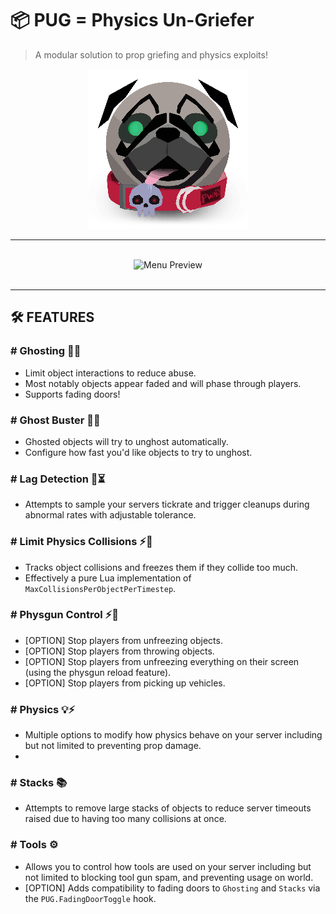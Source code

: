 # 📦 PUG = Physics Un-Griefer
> A modular solution to prop griefing and physics exploits!

<div align="center">
<img src="https://github.com/NanoAi/gm_pug/blob/main/materials/pug/x256.png?raw=true" alt="gm_pug logo" width="256px"/>
<hr/><br/>
<img src="https://github.com/user-attachments/assets/2eb6a806-4e60-4cb9-aab4-2806abf31a80" alt="Menu Preview" width="800px"/>
<br/><br/>
</div>

---

## 🛠️ FEATURES
### # Ghosting 👻👻
 - Limit object interactions to reduce abuse.
 - Most notably objects appear faded and will phase through players.
 - Supports fading doors!
### # Ghost Buster 👻🚫
 - Ghosted objects will try to unghost automatically.
 - Configure how fast you'd like objects to try to unghost.
### # Lag Detection 🤖⏳
 - Attempts to sample your servers tickrate and trigger cleanups during abnormal rates with adjustable tolerance.
### # Limit Physics Collisions ⚡🚫
 - Tracks object collisions and freezes them if they collide too much.
 - Effectively a pure Lua implementation of `MaxCollisionsPerObjectPerTimestep`.
### # Physgun Control ⚡🔦
 - [OPTION] Stop players from unfreezing objects.
 - [OPTION] Stop players from throwing objects.
 - [OPTION] Stop players from unfreezing everything on their screen (using the physgun reload feature).
 - [OPTION] Stop players from picking up vehicles.
### # Physics 💡⚡
 - Multiple options to modify how physics behave on your server including but not limited to preventing prop damage.
 - 
### # Stacks 📚
 - Attempts to remove large stacks of objects to reduce server timeouts raised due to having too many collisions at once.
### # Tools ⚙️
 - Allows you to control how tools are used on your server including but not limited to blocking tool gun spam, and preventing usage on world.
 - [OPTION] Adds compatibility to fading doors to `Ghosting` and `Stacks` via the `PUG.FadingDoorToggle` hook.
